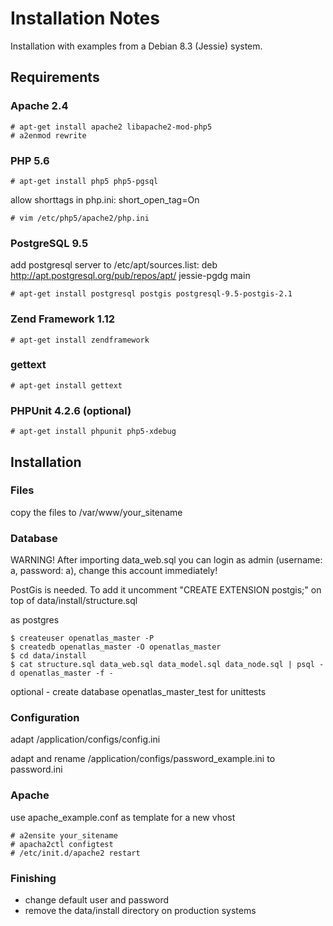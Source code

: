 # Installation Notes

Installation with examples from a Debian 8.3 (Jessie) system.

## Requirements

### Apache 2.4

    # apt-get install apache2 libapache2-mod-php5
    # a2enmod rewrite

### PHP 5.6

    # apt-get install php5 php5-pgsql

allow shorttags in php.ini: short_open_tag=On

    # vim /etc/php5/apache2/php.ini

### PostgreSQL 9.5

add postgresql server to /etc/apt/sources.list:
deb http://apt.postgresql.org/pub/repos/apt/ jessie-pgdg main

    # apt-get install postgresql postgis postgresql-9.5-postgis-2.1

### Zend Framework 1.12

    # apt-get install zendframework

### gettext

    # apt-get install gettext

### PHPUnit 4.2.6 (optional)

    # apt-get install phpunit php5-xdebug

## Installation

### Files

copy the files to /var/www/your_sitename

### Database

WARNING! After importing data_web.sql you can login as admin (username: a, password: a), change this account immediately!

PostGis is needed. To add it uncomment "CREATE EXTENSION postgis;" on top of data/install/structure.sql

as postgres

    $ createuser openatlas_master -P
    $ createdb openatlas_master -O openatlas_master
    $ cd data/install
    $ cat structure.sql data_web.sql data_model.sql data_node.sql | psql -d openatlas_master -f -

optional - create database openatlas_master_test for unittests

### Configuration

adapt /application/configs/config.ini

adapt and rename /application/configs/password_example.ini to password.ini

### Apache

use apache_example.conf as template for a new vhost

    # a2ensite your_sitename
    # apacha2ctl configtest
    # /etc/init.d/apache2 restart

### Finishing

- change default user and password
- remove the data/install directory on production systems
